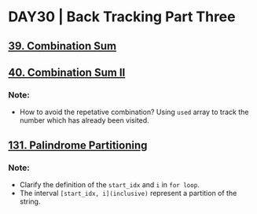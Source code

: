 # DAY30 | Back Tracking Part Three
## [39. Combination Sum](https://leetcode.com/problems/combination-sum/)
## [40. Combination Sum II](https://leetcode.com/problems/combination-sum-ii/description/)
### Note:
- How to avoid the repetative combination? Using `used` array to track the number which has already been visited.
## [131. Palindrome Partitioning](https://leetcode.com/problems/palindrome-partitioning/)
### Note:
- Clarify the definition of the `start_idx` and `i` in `for loop`. 
- The interval `[start_idx, i](inclusive)` represent a partition of the string.
